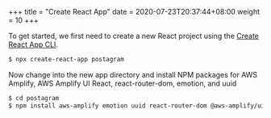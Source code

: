 +++
title = "Create React App"
date = 2020-07-23T20:37:44+08:00
weight = 10
+++

To get started, we first need to create a new React project using the [Create React App CLI](https://github.com/facebook/create-react-app).

```markdown
$ npx create-react-app postagram
```

Now change into the new app directory and install NPM packages for AWS Amplify, AWS Amplify UI React, react-router-dom, emotion, and uuid

```markdown
$ cd postagram
$ npm install aws-amplify emotion uuid react-router-dom @aws-amplify/ui-react
```